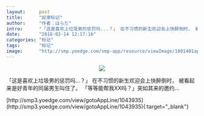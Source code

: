 ```yaml
---
layout:     post
title:      "奴隶标记"
author:     "作者：はらだ"
intro:      "「这是喜欢上垃圾男的惩罚吗...？」 在不习惯的新生欢迎会上快醉倒时， 被看起来是好青年的同届男生叫住了。 「等等能帮我XX吗？」突如其来的邀约..."
date:       "2018-02-14 12:17:16"
categories: "标记"
tags:       "标记"
image:      "http://smp.yoedge.com/smp-app/resource/viewImage/1001401appline.png"
---
```

<div style="text-align: center">
<p><img src="http://smp.yoedge.com/smp-app/resource/viewImage/1001401appline.png"/></p>
</div>
<p class="post-meta">
<span>「这是喜欢上垃圾男的惩罚吗...？」 在不习惯的新生欢迎会上快醉倒时， 被看起来是好青年的同届男生叫住了。 「等等能帮我XX吗？」突如其来的邀约...</span>
</p>
[http://smp3.yoedge.com/view/gotoAppLine/1043935](http://smp3.yoedge.com/view/gotoAppLine/1043935){:target="_blank"}


